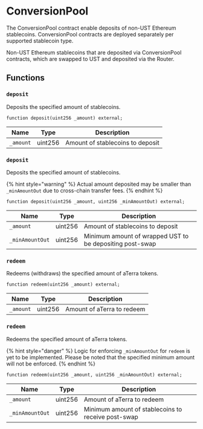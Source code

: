 # ConversionPool

The ConversionPool contract enable deposits of non-UST Ethereum stablecoins. ConversionPool contracts are deployed separately per supported stablecoin type.

Non-UST Ethereum stablecoins that are deposited via ConversionPool contracts, which are swapped to UST and deposited via the Router.

## Functions

### `deposit`

Deposits the specified amount of stablecoins.

```
function deposit(uint256 _amount) external; 
```

| Name      | Type    | Description                      |
| --------- | ------- | -------------------------------- |
| `_amount` | uint256 | Amount of stablecoins to deposit |

### `deposit`

Deposits the specified amount of stablecoins.&#x20;

{% hint style="warning" %}
Actual amount deposited may be smaller than `_minAmountOut` due to cross-chain transfer fees.
{% endhint %}

```
function deposit(uint256 _amount, uint256 _minAmountOut) external; 
```

| Name            | Type    | Description                                              |
| --------------- | ------- | -------------------------------------------------------- |
| `_amount`       | uint256 | Amount of stablecoins to deposit                         |
| `_minAmountOut` | uint256 | Minimum amount of wrapped UST to be depositing post-swap |

### `redeem`

Redeems (withdraws) the specified amount of aTerra tokens.

```
function redeem(uint256 _amount) external; 
```

| Name      | Type    | Description                |
| --------- | ------- | -------------------------- |
| `_amount` | uint256 | Amount of aTerra to redeem |

### `redeem`

Redeems the specified amount of aTerra tokens.

{% hint style="danger" %}
Logic for enforcing `_minAmountOut` for `redeem` is yet to be implemented. Please be noted that the specified minimum amount will not be enforced.
{% endhint %}

```
function redeem(uint256 _amount, uint256 _minAmountOut) external; 
```

| Name            | Type    | Description                                        |
| --------------- | ------- | -------------------------------------------------- |
| `_amount`       | uint256 | Amount of aTerra to redeem                         |
| `_minAmountOut` | uint256 | Minimum amount of stablecoins to receive post-swap |
